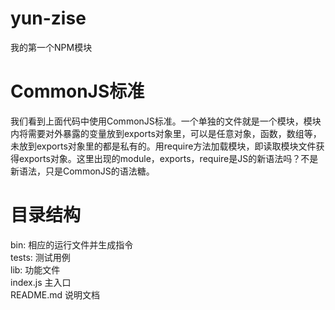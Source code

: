 # yun-zise
我的第一个NPM模块

# CommonJS标准
我们看到上面代码中使用CommonJS标准。一个单独的文件就是一个模块，模块内将需要对外暴露的变量放到exports对象里，可以是任意对象，函数，数组等，未放到exports对象里的都是私有的。用require方法加载模块，即读取模块文件获得exports对象。这里出现的module，exports，require是JS的新语法吗？不是新语法，只是CommonJS的语法糖。

# 目录结构
bin: 相应的运行文件并生成指令<br/>
tests: 测试用例<br/>
lib: 功能文件<br/>
index.js 主入口<br/>
README.md 说明文档<br/>

